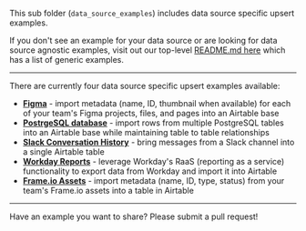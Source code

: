 This sub folder (`data_source_examples`) includes data source specific upsert examples.

If you don't see an example for your data source or are looking for data source agnostic examples, visit out our top-level [README.md here](../README.md) which has a list of generic examples.

---

There are currently four data source specific upsert examples available:

- [**Figma**](figma/using_airtable.js/) - import metadata (name, ID, thumbnail when available) for each of your team's Figma projects, files, and pages into an Airtable base 
- [**PostrgeSQL database**](postgresql/using_airtable.js/) - import rows from multiple PostgreSQL tables into an Airtable base while maintaining table to table relationships
- [**Slack Conversation History**](slack_conversation_history/using_airtable.js/) - bring messages from a Slack channel into a single Airtable table 
- [**Workday Reports**](workday) - leverage Workday's RaaS (reporting as a service) functionality to export data from Workday and import it into Airtable
- [**Frame.io Assets**](frameIO/using_pyairtable/) - import metadata (name, ID, type, status) from your team's Frame.io assets into a table in Airtable

---

Have an example you want to share? Please submit a pull request!
